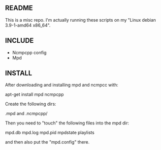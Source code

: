 README
------

This is a misc repo. I'm actually running these scripts
on my "Linux debian 3.9-1-amd64 x86_64".

INCLUDE
-------

- Ncmpcpp config
- Mpd

INSTALL
-------

After downloading and installing mpd and ncmpcc with:

apt-get install mpd ncmpcpp

Create the following dirs:

.mpd and .ncmpcpp/

Then you need to "touch" the following files into the mpd dir:

mpd.db  mpd.log  mpd.pid  mpdstate  playlists

and then also put the "mpd.config" there.




